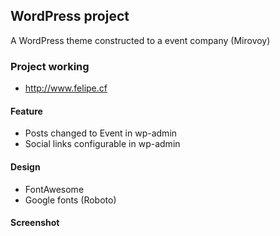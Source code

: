 ## WordPress project

A WordPress theme constructed to a event company (Mirovoy)

### Project working
* http://www.felipe.cf

#### Feature

* Posts changed to Event in wp-admin
* Social links configurable in wp-admin

#### Design

* FontAwesome
* Google fonts (Roboto)


#### Screenshot
